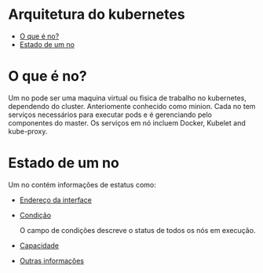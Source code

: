 # Arquitetura do kubernetes
<!-- TOC depthFrom:1 depthTo:6 withLinks:1 updateOnSave:0 orderedList:0 -->

- [O que é no?](#O-que-é-no-?)
- [Estado de um no](#Estado-de-um-no)

<!-- /TOC -->

# O que é no?

Um no pode ser uma maquina virtual ou fisica de trabalho no kubernetes, 
dependendo do cluster. Anteriomente conhecido como minion. 
Cada no tem serviços necessários para executar pods e é 
gerenciando pelo componentes do master. Os serviços em nó 
incluem Docker, Kubelet and kube-proxy.

# Estado de um no

Um no contém informações de estatus como:

* [Endereço da interface](https://kubernetes.io/docs/concepts/architecture/nodes/#addresses)
* [Condição](https://kubernetes.io/docs/concepts/architecture/nodes/#condition)
    
    O campo de condições descreve o status de todos os nós em execução.

* [Capacidade](https://kubernetes.io/docs/concepts/architecture/nodes/#capacity)
* [Outras informações](https://kubernetes.io/docs/concepts/architecture/nodes/#info)
